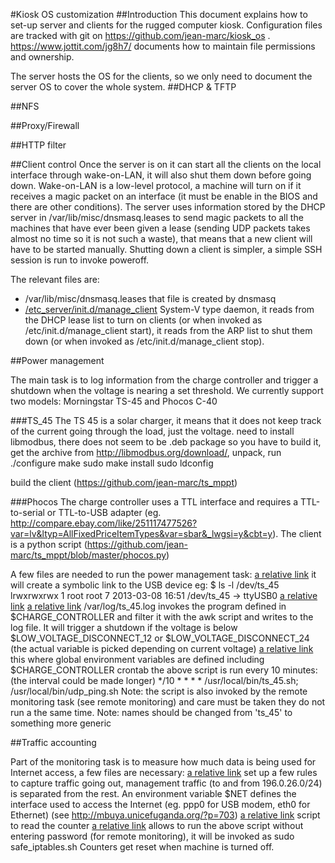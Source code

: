 #Kiosk OS customization 
##Introduction
This document explains how to set-up server and clients for the rugged computer kiosk.
Configuration files are tracked with git on https://github.com/jean-marc/kiosk_os . https://www.jottit.com/jg8h7/ documents how to maintain file permissions and ownership. 

The server hosts the OS for the clients, so we only need to document the server OS to cover the whole system. 
##DHCP & TFTP

##NFS

##Proxy/Firewall

##HTTP filter

##Client control
Once the server is on it can start all the clients on the local interface through wake-on-LAN, it will also shut them down before going down.
Wake-on-LAN is a low-level protocol, a machine will turn on if it receives a magic packet on an interface (it must be enable in the BIOS and there are other conditions).
The server uses information stored by the DHCP server in /var/lib/misc/dnsmasq.leases to send magic packets to all the machines that have ever been given a lease (sending UDP packets takes almost no time so it is not such a waste), that means that a new client will have to be started manually.
Shutting down a client is simpler, a simple SSH session is run to invoke poweroff.

The relevant files are:
* /var/lib/misc/dnsmasq.leases that file is created by dnsmasq
* [/etc_server/init.d/manage_client](/etc_server/init.d/manage_client) System-V type daemon, it reads from the DHCP lease list to turn on clients (or when invoked as /etc/init.d/manage_client start), it reads from the ARP list to shut them down (or when invoked as /etc/init.d/manage_client stop).


##Power management

The main task is to log information from the charge controller and trigger a shutdown when the voltage is nearing a set threshold.
We currently support two models: Morningstar TS-45 and Phocos C-40

###TS_45
The TS 45 is a solar charger, it means that it does not keep track of the current going through the load, just the voltage. 
need to install libmodbus, there does not seem to be .deb package so you have to build it, get the archive from http://libmodbus.org/download/, unpack, run 
./configure 
make
sudo make install
sudo ldconfig

build the client (https://github.com/jean-marc/ts_mppt)

###Phocos
The charge controller uses a TTL interface and requires a TTL-to-serial or TTL-to-USB adapter (eg. http://compare.ebay.com/like/251117477526?var=lv&ltyp=AllFixedPriceItemTypes&var=sbar&_lwgsi=y&cbt=y). The client is a python script (https://github.com/jean-marc/ts_mppt/blob/master/phocos.py)

A few files are needed to run the power management task:
[a relative link](/etc_server/udev/rules.d/99-persistent-usb_serial_2.rules)
	it will create a symbolic link to the USB device eg:
	$ ls -l /dev/ts_45 
	lrwxrwxrwx 1 root root 7 2013-03-08 16:51 /dev/ts_45 -> ttyUSB0
[a relative link](/usr/local/bin/ts_45.sh)
[a relative link](/usr/local/bin/ts_45.awk)
/var/log/ts_45.log
	invokes the program defined in $CHARGE_CONTROLLER and filter it with the awk script and writes to the log file. It will trigger a shutdown if the voltage is below $LOW_VOLTAGE_DISCONNECT_12 or $LOW_VOLTAGE_DISCONNECT_24 (the actual variable is picked depending on current voltage)
[a relative link](/etc_server/profile.d/kiosk_parameters.sh)
	this where global environment variables are defined including $CHARGE_CONTROLLER
crontab
	the above script is run every 10 minutes: (the interval could be made longer)
	*/10 * * * * /usr/local/bin/ts_45.sh; /usr/local/bin/udp_ping.sh
Note: the script is also invoked by the remote monitoring task (see remote monitoring) and care must be taken they do not run a the same time.
Note: names should be changed from 'ts_45' to something more generic

##Traffic accounting

Part of the monitoring task is to measure how much data is being used for Internet access, a few files are necessary:
[a relative link](/etc_server/init/traffic_accounting.conf)
	set up a few rules to capture traffic going out, management traffic (to and from 196.0.26.0/24) is separated from the rest. An environment variable $NET defines the interface used to access the Internet (eg. ppp0 for USB modem, eth0 for Ethernet) (see http://mbuya.unicefuganda.org/?p=703)
[a relative link](/usr/local/bin/safe_iptables.sh)
	script to read the counter
[a relative link](/etc_server/sudoers.d/safe_iptables)
	allows to run the above script without entering password (for remote monitoring), it will be invoked as sudo safe_iptables.sh
Counters get reset when machine is turned off.
